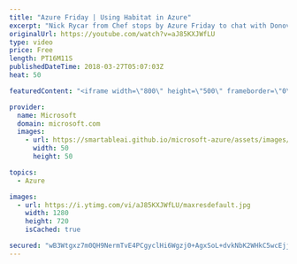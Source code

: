 ```yaml
---
title: "Azure Friday | Using Habitat in Azure"
excerpt: "Nick Rycar from Chef stops by Azure Friday to chat with Donovan Brown about Habitat, a simple, flexible way to build, deploy, and manage cloud-native applications. Habitat makes it easier to develop and promote changes by enabling each instance of your application to continually and independently apply"
originalUrl: https://youtube.com/watch?v=aJ85KXJWfLU
type: video
price: Free
length: PT16M11S
publishedDateTime: 2018-03-27T05:07:03Z
heat: 50

featuredContent: "<iframe width=\"800\" height=\"500\" frameborder=\"0\" src=\"https://www.youtube.com/embed/aJ85KXJWfLU\" allow=\"accelerometer; autoplay; encrypted-media; gyroscope; picture-in-picture\" allowfullscreen></iframe>"

provider:
  name: Microsoft
  domain: microsoft.com
  images:
    - url: https://smartableai.github.io/microsoft-azure/assets/images/organizations/microsoft.com-50x50.jpg
      width: 50
      height: 50

topics:
  - Azure

images:
  - url: https://i.ytimg.com/vi/aJ85KXJWfLU/maxresdefault.jpg
    width: 1280
    height: 720
    isCached: true

secured: "wB3Wtgxz7m0QH9NermTvE4PCgyclHi6Wgzj0+AgxSoL+dvkNbK2WHkC5wcEjjMMOy0wQ3V8jEvC+3ZsqpGmj8iDqXAa4ZU5sceuDBO9oSOJ1+eJkmev1bM1Zn1qJLhrzlC6l6gjafC4CjC4Jxx9QtTsHaYKaBLub0OvyCPsgRvGT7Dgnn2F0k8mKamlt7gWgu3ICdI37shp9FXHgsS6pkIpSzr1hIN9SqXcdXM/17RgBDAXG/NHIkKIkzWa2tIFYBr9DP1xcMtjsC83VWSG3c4CkwsMuPP/Pc+stUAQq61QglIi1JExgMCmlonHbGhhy+S8SPSIcSNjPIPbo6CFS6h5X8rYNqXh/fsB9FM4r6VOQW2svm3HlDUvzRKUGoqX/KEJmctWBO80xoD76iIkJXPLmKNQxMpys4ORTkQ9GNKU=;qiygDmnl7G/jxxIDIlXpmQ=="
---
```


